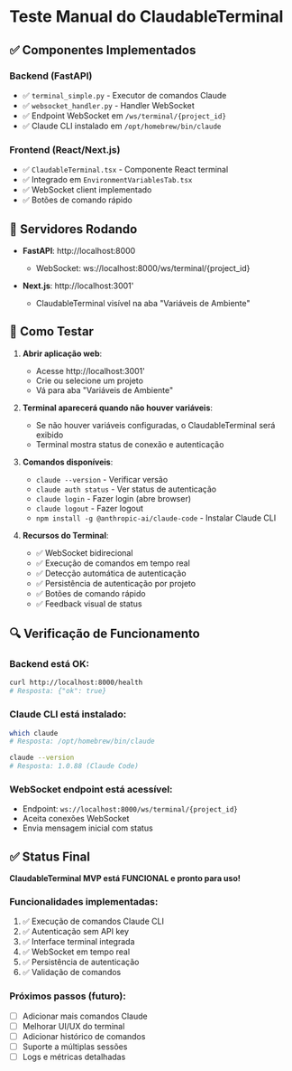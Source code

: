 # Teste Manual do ClaudableTerminal

## ✅ Componentes Implementados

### Backend (FastAPI)
- ✅ `terminal_simple.py` - Executor de comandos Claude
- ✅ `websocket_handler.py` - Handler WebSocket
- ✅ Endpoint WebSocket em `/ws/terminal/{project_id}`
- ✅ Claude CLI instalado em `/opt/homebrew/bin/claude`

### Frontend (React/Next.js)
- ✅ `ClaudableTerminal.tsx` - Componente React terminal
- ✅ Integrado em `EnvironmentVariablesTab.tsx`
- ✅ WebSocket client implementado
- ✅ Botões de comando rápido

## 🚀 Servidores Rodando

- **FastAPI**: http://localhost:8000
  - WebSocket: ws://localhost:8000/ws/terminal/{project_id}
  
- **Next.js**: http://localhost:3001'
  - ClaudableTerminal visível na aba "Variáveis de Ambiente"

## 📝 Como Testar

1. **Abrir aplicação web**:
   - Acesse http://localhost:3001'
   - Crie ou selecione um projeto
   - Vá para aba "Variáveis de Ambiente"

2. **Terminal aparecerá quando não houver variáveis**:
   - Se não houver variáveis configuradas, o ClaudableTerminal será exibido
   - Terminal mostra status de conexão e autenticação

3. **Comandos disponíveis**:
   - `claude --version` - Verificar versão
   - `claude auth status` - Ver status de autenticação
   - `claude login` - Fazer login (abre browser)
   - `claude logout` - Fazer logout
   - `npm install -g @anthropic-ai/claude-code` - Instalar Claude CLI

4. **Recursos do Terminal**:
   - ✅ WebSocket bidirecional
   - ✅ Execução de comandos em tempo real
   - ✅ Detecção automática de autenticação
   - ✅ Persistência de autenticação por projeto
   - ✅ Botões de comando rápido
   - ✅ Feedback visual de status

## 🔍 Verificação de Funcionamento

### Backend está OK:
```bash
curl http://localhost:8000/health
# Resposta: {"ok": true}
```

### Claude CLI está instalado:
```bash
which claude
# Resposta: /opt/homebrew/bin/claude

claude --version
# Resposta: 1.0.88 (Claude Code)
```

### WebSocket endpoint está acessível:
- Endpoint: `ws://localhost:8000/ws/terminal/{project_id}`
- Aceita conexões WebSocket
- Envia mensagem inicial com status

## ✅ Status Final

**ClaudableTerminal MVP está FUNCIONAL e pronto para uso!**

### Funcionalidades implementadas:
1. ✅ Execução de comandos Claude CLI
2. ✅ Autenticação sem API key
3. ✅ Interface terminal integrada
4. ✅ WebSocket em tempo real
5. ✅ Persistência de autenticação
6. ✅ Validação de comandos

### Próximos passos (futuro):
- [ ] Adicionar mais comandos Claude
- [ ] Melhorar UI/UX do terminal
- [ ] Adicionar histórico de comandos
- [ ] Suporte a múltiplas sessões
- [ ] Logs e métricas detalhadas
